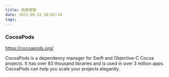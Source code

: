 ```yaml
---
title: 依赖管理
date: 2021-06-22 16:02:34
tags:
---
```

### CocoaPods
https://cocoapods.org/

CocoaPods is a dependency manager for Swift and Objective-C Cocoa projects. It has over 83 thousand libraries and is used in over 3 million apps. CocoaPods can help you scale your projects elegantly.
